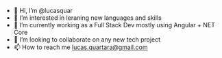 - 👋 Hi, I’m @lucasquar
- 👀 I’m interested in leraning new languages and skills
- 🌱 I’m currently working as a Full Stack Dev mostly using Angular + NET Core
- 💞️ I’m looking to collaborate on any new tech project
- 📫 How to reach me lucas.quartara@gmail.com

<!---
lucasquar/lucasquar is a ✨ special ✨ repository because its `README.md` (this file) appears on your GitHub profile.
You can click the Preview link to take a look at your changes.
--->
